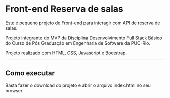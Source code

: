 # Front-end Reserva de salas

Este é pequeno projeto de Front-end para interagir com API de reserva de salas.

Projeto integrante do MVP da Disciplina Desenvolvimento Full Stack Básico do Curso de Pós Graduação em Engenharia de Software da PUC-Rio.

Projeto realizado com HTML, CSS, Javascript e Bootstrap.

---
## Como executar

Basta fazer o download do projeto e abrir o arquivo index.html no seu browser.
